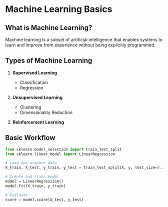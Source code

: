 # Machine Learning Basics

## What is Machine Learning?
Machine learning is a subset of artificial intelligence that enables systems to learn and improve from experience without being explicitly programmed.

## Types of Machine Learning
1. **Supervised Learning**
   - Classification
   - Regression

2. **Unsupervised Learning**
   - Clustering
   - Dimensionality Reduction

3. **Reinforcement Learning**

## Basic Workflow
```python
from sklearn.model_selection import train_test_split
from sklearn.linear_model import LinearRegression

# Load and prepare data
X_train, X_test, y_train, y_test = train_test_split(X, y, test_size=0.2)

# Create and train model
model = LinearRegression()
model.fit(X_train, y_train)

# Evaluate
score = model.score(X_test, y_test)